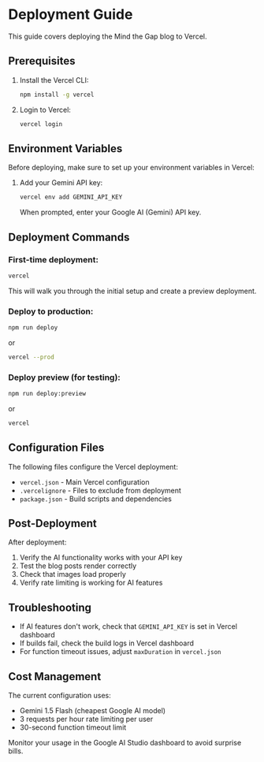 # Deployment Guide

This guide covers deploying the Mind the Gap blog to Vercel.

## Prerequisites

1. Install the Vercel CLI:
   ```bash
   npm install -g vercel
   ```

2. Login to Vercel:
   ```bash
   vercel login
   ```

## Environment Variables

Before deploying, make sure to set up your environment variables in Vercel:

1. Add your Gemini API key:
   ```bash
   vercel env add GEMINI_API_KEY
   ```
   When prompted, enter your Google AI (Gemini) API key.

## Deployment Commands

### First-time deployment:
```bash
vercel
```
This will walk you through the initial setup and create a preview deployment.

### Deploy to production:
```bash
npm run deploy
```
or
```bash
vercel --prod
```

### Deploy preview (for testing):
```bash
npm run deploy:preview
```
or
```bash
vercel
```

## Configuration Files

The following files configure the Vercel deployment:

- `vercel.json` - Main Vercel configuration
- `.vercelignore` - Files to exclude from deployment
- `package.json` - Build scripts and dependencies

## Post-Deployment

After deployment:

1. Verify the AI functionality works with your API key
2. Test the blog posts render correctly
3. Check that images load properly
4. Verify rate limiting is working for AI features

## Troubleshooting

- If AI features don't work, check that `GEMINI_API_KEY` is set in Vercel dashboard
- If builds fail, check the build logs in Vercel dashboard
- For function timeout issues, adjust `maxDuration` in `vercel.json`

## Cost Management

The current configuration uses:
- Gemini 1.5 Flash (cheapest Google AI model)
- 3 requests per hour rate limiting per user
- 30-second function timeout limit

Monitor your usage in the Google AI Studio dashboard to avoid surprise bills.